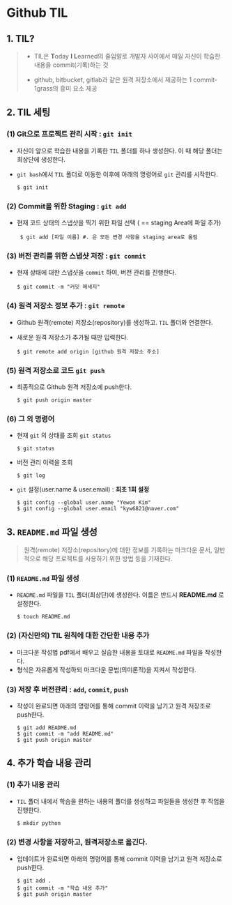 # Github TIL



## 1. TIL?

>* TIL은 **T**oday **I** **L**earned의 줄임말로 개발자 사이에서 매일 자신이 학습한 내용을 commit(기록)하는 것
>
>* github, bitbucket, gitlab과 같은 원격 저장소에서 제공하는 1 commit-1grass의 흥미 요소 제공



## 2. TIL 세팅

### (1) Git으로 프로젝트 관리 시작 : `git init`

* 자신이 앞으로 학습한 내용을 기록한 `TIL` 폴더를 하나 생성한다. 이 때 해당 폴더는 최상단에 생성한다.

* `git bash`에서 `TIL` 폴더로 이동한 이후에 아래의 명령어로 `git` 관리를 시작한다.

  ```shell
  $ git init
  ```

  

### (2) Commit을 위한 Staging : `git add`

* 현재 코드 상태의 스냅샷을 찍기 위한 파일 선택 ( == staging Area에 파일 추가)

     ```shell
   $ git add [파일 이름] #. 은 모든 변경 사항을 staging area로 올림
     ```

  

### (3) 버전 관리를 위한 스냅샷 저장 : `git commit`

* 현재 상태에 대한 스냅샷을 `commit` 하여, 버전 관리를 진행한다.

  ```shell
  $ git commit -m "커밋 메세지"
  ```



### (4) 원격 저장소 정보 추가 : `git remote`

* Github 원격(remote) 저장소(repository)를 생성하고. `TIL` 폴더와 연결한다.

* 새로운 원격 저장소가 추가될 때만 입력한다.

  ```shell
  $ git remote add origin [github 원격 저장소 주소]
  ```



### (5) 원격 저장소로 코드 `git push`

* 최종적으로 Github 원격 저장소에 push한다.

  ```shell
  $ git push origin master
  ```



### (6) 그 외 명령어

* 현재 `git` 의 상태를 조회 `git status`

  ```shell
  $ git status
  ```

* 버전 관리 이력을 조회

  ````shell
  $ git log
  ````

* `git` 설정(user.name & user.email) : **최초 1회 설정**

  ```shell
  $ git config --global user.name "Yewon Kim"
  $ git config --global user.email "kyw6821@naver.com"
  ```

  

## 3. `README.md` 파일 생성

> 원격(remote) 저장소(repository)에 대한 정보를 기록하는 마크다운 문서, 일반적으로 해당 프로젝트를 사용하기 위한 방법 등을 기재한다.



### (1) `README.md` 파일 생성

* `README.md` 파일을 `TIL` 폴더(최상단)에 생성한다. 이름은 반드시 **README.md** 로 설정한다.

  ``` shell
  $ touch README.md
  ```

  

### (2) (자신만의) TIL 원칙에 대한 간단한 내용 추가

* 마크다운 작성법 pdf에서 배우고 실습한 내용을 토대로 `README.md` 파일을 작성한다.
* 형식은 자유롭게 작성하되 마크다운 문법(의미론적)을 지켜서 작성한다.



### (3) 저장 후 버전관리 : `add`, `commit`, `push`

* 작성이 완료되면 아래의 명령어를 통해 commit 이력을 남기고 원격 저장조로 push한다.

  ```shell
  $ git add README.md
  $ git commit -m "add README.md"
  $ git push origin master
  ```





## 4. 추가 학습 내용 관리

### (1) 추가 내용 관리

* `TIL` 폴더 내에서 학습을 원하는 내용의 폴더를 생성하고 파일들을 생성한 후 작업을 진행한다.

  ```python
  $ mkdir python
  ```

  

### (2) 변경 사항을 저장하고, 원격저장소로 옮긴다.

* 업데이트가 완료되면 아래의 명령어를 통해 commit 이력을 남기고 원격 저장소로 push한다.

  ```shell
  $ git add . 
  $ git commit -m "학습 내용 추가"
  $ git push origin master
  ```

  
